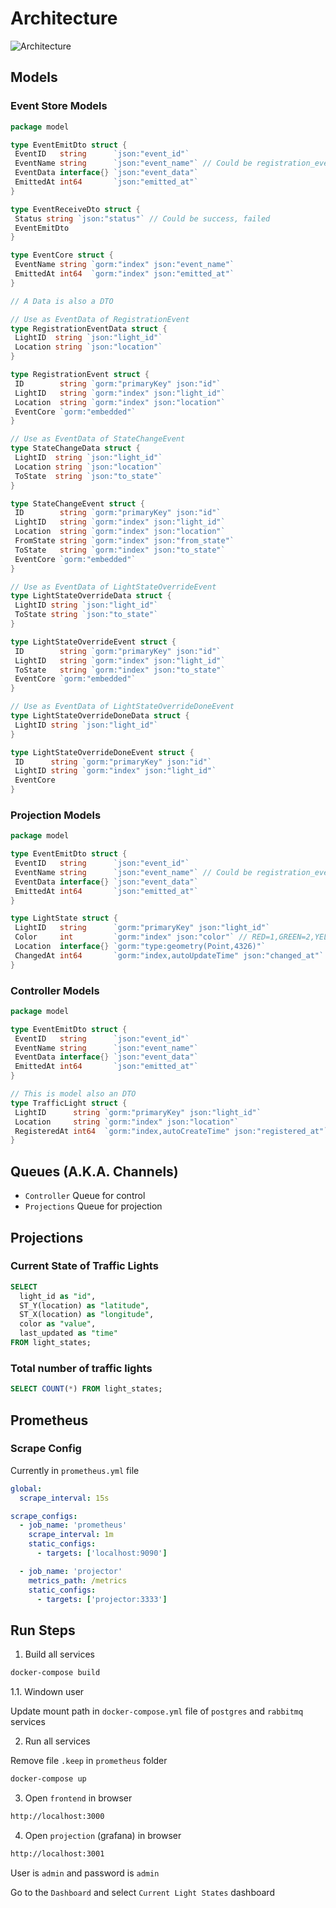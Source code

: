 # Architecture

![Architecture](https://i.ibb.co/xLs32Y2/2023-06-25-02-47.png)

## Models

### Event Store Models

```go
package model

type EventEmitDto struct {
 EventID   string      `json:"event_id"`
 EventName string      `json:"event_name"` // Could be registration_event, state_change_event, light_state_override, light_state_override_response
 EventData interface{} `json:"event_data"`
 EmittedAt int64       `json:"emitted_at"`
}

type EventReceiveDto struct {
 Status string `json:"status"` // Could be success, failed
 EventEmitDto
}

type EventCore struct {
 EventName string `gorm:"index" json:"event_name"`
 EmittedAt int64  `gorm:"index" json:"emitted_at"`
}

// A Data is also a DTO

// Use as EventData of RegistrationEvent
type RegistrationEventData struct {
 LightID  string `json:"light_id"`
 Location string `json:"location"`
}

type RegistrationEvent struct {
 ID        string `gorm:"primaryKey" json:"id"`
 LightID   string `gorm:"index" json:"light_id"`
 Location  string `gorm:"index" json:"location"`
 EventCore `gorm:"embedded"`
}

// Use as EventData of StateChangeEvent
type StateChangeData struct {
 LightID  string `json:"light_id"`
 Location string `json:"location"`
 ToState  string `json:"to_state"`
}

type StateChangeEvent struct {
 ID        string `gorm:"primaryKey" json:"id"`
 LightID   string `gorm:"index" json:"light_id"`
 Location  string `gorm:"index" json:"location"`
 FromState string `gorm:"index" json:"from_state"`
 ToState   string `gorm:"index" json:"to_state"`
 EventCore `gorm:"embedded"`
}

// Use as EventData of LightStateOverrideEvent
type LightStateOverrideData struct {
 LightID string `json:"light_id"`
 ToState string `json:"to_state"`
}

type LightStateOverrideEvent struct {
 ID        string `gorm:"primaryKey" json:"id"`
 LightID   string `gorm:"index" json:"light_id"`
 ToState   string `gorm:"index" json:"to_state"`
 EventCore `gorm:"embedded"`
}

// Use as EventData of LightStateOverrideDoneEvent
type LightStateOverrideDoneData struct {
 LightID string `json:"light_id"`
}

type LightStateOverrideDoneEvent struct {
 ID      string `gorm:"primaryKey" json:"id"`
 LightID string `gorm:"index" json:"light_id"`
 EventCore
}

```

### Projection Models

```go
package model

type EventEmitDto struct {
 EventID   string      `json:"event_id"`
 EventName string      `json:"event_name"` // Could be registration_event, state_change_event, light_state_override, light_state_override_response
 EventData interface{} `json:"event_data"`
 EmittedAt int64       `json:"emitted_at"`
}

type LightState struct {
 LightID   string      `gorm:"primaryKey" json:"light_id"`
 Color     int         `gorm:"index" json:"color"` // RED=1,GREEN=2,YELLOW=3
 Location  interface{} `gorm:"type:geometry(Point,4326)"`
 ChangedAt int64       `gorm:"index,autoUpdateTime" json:"changed_at"`
}

```

### Controller Models

```go
package model

type EventEmitDto struct {
 EventID   string      `json:"event_id"`
 EventName string      `json:"event_name"`
 EventData interface{} `json:"event_data"`
 EmittedAt int64       `json:"emitted_at"`
}

// This is model also an DTO
type TrafficLight struct {
 LightID      string `gorm:"primaryKey" json:"light_id"`
 Location     string `gorm:"index" json:"location"`
 RegisteredAt int64  `gorm:"index,autoCreateTime" json:"registered_at"`
}

```

## Queues (A.K.A. Channels)

- `Controller` Queue for control
- `Projections` Queue for projection

## Projections

### Current State of Traffic Lights

```sql
SELECT
  light_id as "id",
  ST_Y(location) as "latitude",
  ST_X(location) as "longitude",
  color as "value",
  last_updated as "time"
FROM light_states;
```

### Total number of traffic lights

```sql
SELECT COUNT(*) FROM light_states;
```

## Prometheus

### Scrape Config

Currently in `prometheus.yml` file

```yaml
global:
  scrape_interval: 15s

scrape_configs:
  - job_name: 'prometheus'
    scrape_interval: 1m
    static_configs:
      - targets: ['localhost:9090']

  - job_name: 'projector'
    metrics_path: /metrics
    static_configs:
      - targets: ['projector:3333']

```

## Run Steps

1. Build all services

```bash
docker-compose build
```

1.1. Windown user

Update mount path in `docker-compose.yml` file of `postgres` and `rabbitmq` services

2. Run all services

Remove file `.keep` in `prometheus` folder

```bash
docker-compose up
```

3. Open `frontend` in browser

```bash
http://localhost:3000
```

4. Open `projection` (grafana) in browser

```bash
http://localhost:3001
```

User is `admin` and password is `admin`

Go to the `Dashboard` and select `Current Light States` dashboard
